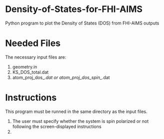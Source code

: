 # Density-of-States-for-FHI-AIMS
Python program to plot the Density of States (DOS) from FHI-AIMS outputs 

# Needed Files
The necessary input files are:
  1. geometry.in
  2. KS_DOS_total.dat
  3. atom_proj_dos_*.dat or atom_proj_dos_spin_*.dat

# Instructions
This program must be runned in the same directory as the input files.
1. The user must specify whether the system is spin polarized or not following the screen-displayed instructions
2. 
